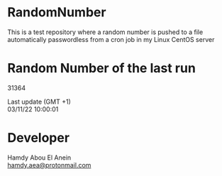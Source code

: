 # RandomNumber    
This is a test repository where a random number is pushed to a file automatically passwordless from a cron job in my Linux CentOS server    
# Random Number of the last run   
31364
      
Last update (GMT +1)    
03/11/22 10:00:01
# Developer    
Hamdy Abou El Anein   
hamdy.aea@protonmail.com
